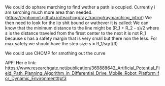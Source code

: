 
We could do sphare marching to find wether a path is ocupied. Currently i am serching much more area than needed. (https://typhomnt.github.io/teaching/ray_tracing/raymarching_intro/)
We then need to look for the lip shit bound or wathever it is called:
We can know that the minimum distance to the line might be (R_1 + R_2 - s)/2 where s is the distance traveled from the firsst center to the next it is not R_1 because s has a safety margin that is very small but there non the less. For max safety we should have the step size s = R_1/sqrt(3)






We could use CHOMP for smothing out the curve



APF!
Her e link:    https://www.researchgate.net/publication/369888642_Artificial_Potential_Field_Path_Planning_Algorithm_in_Differential_Drive_Mobile_Robot_Platform_for_Dynamic_Environment#pf3